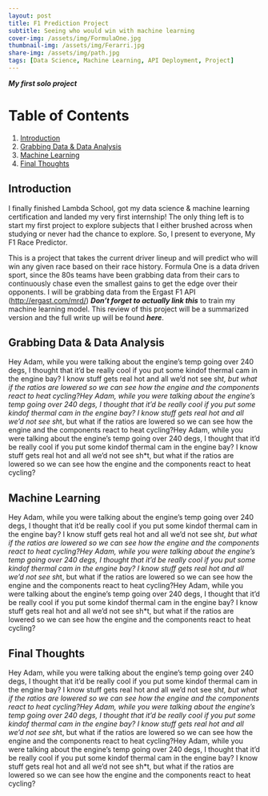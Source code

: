 ```yaml
---
layout: post
title: F1 Prediction Project
subtitle: Seeing who would win with machine learning
cover-img: /assets/img/FormulaOne.jpg
thumbnail-img: /assets/img/Ferarri.jpg
share-img: /assets/img/path.jpg
tags: [Data Science, Machine Learning, API Deployment, Project]
---
```

***My first solo project*** 

# Table of Contents
1. [Introduction](#introduction)
2. [Grabbing Data & Data Analysis](#brabbing-data-&-data-analysis)
4. [Machine Learning](#machine-learning)
5. [Final Thoughts](#final-thoughts)

## Introduction
I finally finished Lambda School, got my data science & machine learning certification and landed my very first internship! The only thing left is to start my first project to explore subjects that I either brushed across when studying or never had the chance to explore. So, I present to everyone, My F1 Race Predictor. 

This is a project that takes the current driver lineup and will predict who will win any given race based on their race history. Formula One is a data driven sport, since the 80s teams have been grabbing data from their cars to continuously chase even the smallest gains to get the edge over their opponents. I will be grabbing data from the Ergast F1 API (http://ergast.com/mrd/) ***Don’t forget to actually link this*** to train my machine learning model. This review of this project will be a summarized version and the full write up will be found ***here***. 

## Grabbing Data & Data Analysis
Hey Adam, while you were talking about the engine’s temp going over 240 degs, I thought that it’d be really cool if you put some kindof thermal cam in the engine bay? I know stuff gets real hot and all we’d not see sh*t, but what if the ratios are lowered so we can see how the engine and the components react to heat cycling?Hey Adam, while you were talking about the engine’s temp going over 240 degs, I thought that it’d be really cool if you put some kindof thermal cam in the engine bay? I know stuff gets real hot and all we’d not see sh*t, but what if the ratios are lowered so we can see how the engine and the components react to heat cycling?Hey Adam, while you were talking about the engine’s temp going over 240 degs, I thought that it’d be really cool if you put some kindof thermal cam in the engine bay? I know stuff gets real hot and all we’d not see sh*t, but what if the ratios are lowered so we can see how the engine and the components react to heat cycling?
## Machine Learning
Hey Adam, while you were talking about the engine’s temp going over 240 degs, I thought that it’d be really cool if you put some kindof thermal cam in the engine bay? I know stuff gets real hot and all we’d not see sh*t, but what if the ratios are lowered so we can see how the engine and the components react to heat cycling?Hey Adam, while you were talking about the engine’s temp going over 240 degs, I thought that it’d be really cool if you put some kindof thermal cam in the engine bay? I know stuff gets real hot and all we’d not see sh*t, but what if the ratios are lowered so we can see how the engine and the components react to heat cycling?Hey Adam, while you were talking about the engine’s temp going over 240 degs, I thought that it’d be really cool if you put some kindof thermal cam in the engine bay? I know stuff gets real hot and all we’d not see sh*t, but what if the ratios are lowered so we can see how the engine and the components react to heat cycling?
## Final Thoughts
Hey Adam, while you were talking about the engine’s temp going over 240 degs, I thought that it’d be really cool if you put some kindof thermal cam in the engine bay? I know stuff gets real hot and all we’d not see sh*t, but what if the ratios are lowered so we can see how the engine and the components react to heat cycling?Hey Adam, while you were talking about the engine’s temp going over 240 degs, I thought that it’d be really cool if you put some kindof thermal cam in the engine bay? I know stuff gets real hot and all we’d not see sh*t, but what if the ratios are lowered so we can see how the engine and the components react to heat cycling?Hey Adam, while you were talking about the engine’s temp going over 240 degs, I thought that it’d be really cool if you put some kindof thermal cam in the engine bay? I know stuff gets real hot and all we’d not see sh*t, but what if the ratios are lowered so we can see how the engine and the components react to heat cycling?



